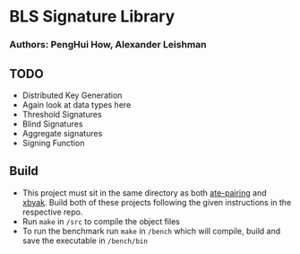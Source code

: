 # BLS Signature Library
### Authors: PengHui How, Alexander Leishman

## TODO
- Distributed Key Generation
- Again look at data types here
- Threshold Signatures
- Blind Signatures
- Aggregate signatures
- Signing Function

## Build
- This project must sit in the same directory as both [ate-pairing](https://github.com/herumi/ate-pairing) and [xbyak](https://github.com/herumi/xbyak). Build both of these projects following the given instructions in the respective repo.
- Run `make` in `/src` to compile the object files
- To run the benchmark run `make` in `/bench` which will compile, build and save the executable in `/bench/bin`